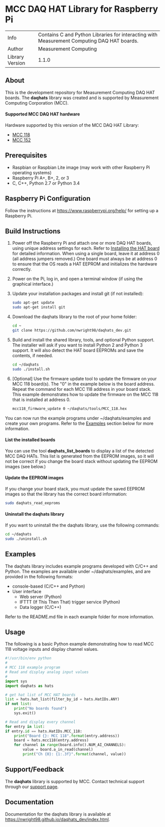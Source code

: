 # MCC DAQ HAT Library for Raspberry Pi
<table>
    <tr><td>Info</td><td>Contains C and Python Libraries for interacting with 
    Measurement Computing DAQ HAT boards.</td></tr>
    <tr><td>Author</td><td>Measurement Computing</td></tr>   
    <tr><td>Library Version<td>1.1.0</td></tr>
</table>

## About
This is the development repository for Measurement Computing DAQ HAT boards. The
**daqhats** library was created and is supported by Measurement Computing Corporation (MCC).

#### Supported MCC DAQ HAT hardware
Hardware supported by this version of the MCC DAQ HAT Library:
- [MCC 118](https://nwright98.github.io/daqhats_dev/overview.html#mcc-118)
- [MCC 152](https://nwright98.github.io/daqhats_dev/overview.html#mcc-152)

## Prerequisites
- Raspbian or Raspbian Lite image (may work with other Raspberry Pi operating systems)
- Raspberry Pi A+, B+, 2, or 3
- C, C++, Python 2.7 or Python 3.4

## Raspberry Pi Configuration
Follow the instructions at https://www.raspberrypi.org/help/ for setting up a Raspberry Pi.

## Build Instructions
1. Power off the Raspberry Pi and attach one or more DAQ HAT boards, using unique 
   address settings for each. Refer to 
   [Installing the HAT board](https://nwright98.github.io/daqhats_dev/hardware.html) 
   for detailed information.
   When using a single board, leave it at address 0 (all address jumpers removed.) 
   One board must always be at address 0 to ensure that the OS reads a HAT EEPROM
   and initializes the hardware correctly.
2. Power on the Pi, log in, and open a terminal window (if using the graphical interface.)
3. Update your installation packages and install git (if not installed):

   ```sh
   sudo apt-get update
   sudo apt-get install git
   ```
4. Download the daqhats library to the root of your home folder:

   ```sh
   cd ~
   git clone https://github.com/nwright98/daqhats_dev.git
   ```
5. Build and install the shared library, tools, and optional Python support. The 
   installer will ask if you want to install Python 2 and Python 3 support. It 
   will also detect the HAT board EEPROMs and save the contents, if needed.

   ```sh
   cd ~/daqhats
   sudo ./install.sh
   ```   
6. [Optional] Use the firmware update tool to update the firmware on your MCC 118 
   board(s). The "0" in the example below is the board address. Repeat the command for
   each MCC 118 address in your board stack. This example demonstrates how to update 
   the firmware on the MCC 118 that is installed at address 0.

   ```sh
   mcc118_firmware_update 0 ~/daqhats/tools/MCC_118.hex
   ```
You can now run the example programs under ~/daqhats/examples and create your own 
programs. Refer to the [Examples](#examples) section below for more information.

#### List the installed boards
You can use the tool **daqhats_list_boards** to display a list of the detected 
MCC DAQ HATs.  This list is generated from the EEPROM images, so it will not be 
correct if you change the board stack without updating the EEPROM images 
(see below.)

#### Update the EEPROM images
If you change your board stack, you must update the saved EEPROM images so that 
the library has the correct board information:

```sh
sudo daqhats_read_eeproms
```
#### Uninstall the daqhats library
If you want to uninstall the the daqhats library, use the following commands:

```sh
cd ~/daqhats
sudo ./uninstall.sh
```

## Examples
The daqhats library includes example programs developed with C/C++ and Python. 
The examples are available under ~/daqhats/examples, and are provided in the 
following formats:

- console-based (C/C++ and Python)
- User interface
  - Web server (Python)
  - IFTTT (If This Then That) trigger service (Python)
  - Data logger (C/C++)

Refer to the README.md file in each example folder for more information.

## Usage
The following is a basic Python example demonstrating how to read MCC 118 voltage 
inputs and display channel values.

```python
#!/usr/bin/env python
#
# MCC 118 example program
# Read and display analog input values
#
import sys
import daqhats as hats

# get hat list of MCC HAT boards
list = hats.hat_list(filter_by_id = hats.HatIDs.ANY)
if not list:
    print("No boards found")
    sys.exit()

# Read and display every channel
for entry in list: 
if entry.id == hats.HatIDs.MCC_118:
    print("Board {}: MCC 118".format(entry.address))
    board = hats.mcc118(entry.address)
    for channel in range(board.info().NUM_AI_CHANNELS):
        value = board.a_in_read(channel)
        print("Ch {0}: {1:.3f}".format(channel, value))	
```
    
## Support/Feedback
The **daqhats** library is supported by MCC. Contact technical support through 
our [support page](https://www.mccdaq.com/support/support_form.aspx).

## Documentation 
Documentation for the daqhats library is available at 
https://nwright98.github.io/daqhats_dev/index.html.
